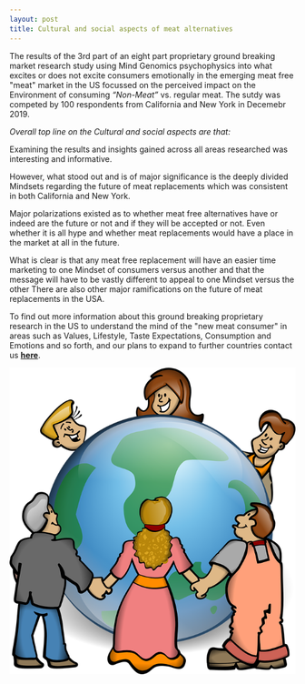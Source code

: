 ```yaml
---
layout: post
title: Cultural and social aspects of meat alternatives
---
```


The results of the 3rd part of an eight part proprietary ground breaking market research study using Mind Genomics psychophysics 
into what excites or does not excite consumers emotionally in the emerging meat free "meat" market in the US focussed on the perceived 
impact on the Environment of consuming *“Non-Meat”* vs. regular meat. The sutdy was competed by 100 respondents from California and New York in Decemebr 2019.

*Overall top line on the Cultural and social aspects are that:*

Examining the results and insights gained across all areas researched was interesting and informative.

However, what stood out and is of major significance is the deeply divided Mindsets regarding the future of meat replacements which was consistent in both California and New York.

Major polarizations existed as to whether meat free alternatives have or indeed are the future or not and if they will be accepted or not. Even whether it is all hype and whether 
meat replacements would have a place in the market at all in the future.

What is clear is that any meat free replacement will have an easier time marketing to one Mindset of consumers versus another and that the message will have to be vastly different 
to appeal to one Mindset versus the other There are also other major ramifications on the future of meat replacements in the USA.


To find out more information about this ground breaking proprietary research in the US to understand the mind of the "new meat consumer"
in areas such as Values, Lifestyle, Taste Expectations, Consumption and Emotions and so forth, and our plans to expand to further countries 
contact us **[here](http://meatfreeresearch.com/contact/ "Contact Us")**.

<p align="center">
  <img src="/img/diversity.png">
</p>

